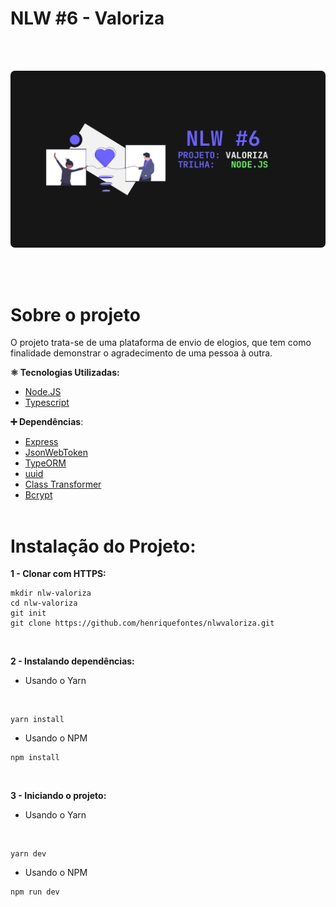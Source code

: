 # NLW #6 - Valoriza

<br><br>

<p align="center">
  <img src="banner.png" width="600" style="border-radius: 7px">
</p>

<br><br>

# Sobre o projeto

O projeto trata-se de uma plataforma de envio de elogios, que tem como finalidade demonstrar o agradecimento de uma pessoa à outra.

**⚛️ Tecnologias Utilizadas:**

- [Node.JS](https://nodejs.org/)
- [Typescript](https://www.typescriptlang.org)

**➕ Dependências**:

- [Express](expressjs.com)
- [JsonWebToken](https://jwt.io)
- [TypeORM](https://typeorm.io)
- [uuid](https://github.com/uuidjs/uuid)
- [Class Transformer](https://github.com/typestack/class-transformer)
- [Bcrypt](https://github.com/kelektiv/node.bcrypt.js/)
<br><br>

# Instalação do Projeto:

**1 - Clonar com HTTPS:**
<br>

```
mkdir nlw-valoriza
cd nlw-valoriza
git init
git clone https://github.com/henriquefontes/nlwvaloriza.git

```
<br>

**2 - Instalando dependências:**
- Usando o Yarn
<br>

```
yarn install
```
- Usando o NPM

```
npm install
```
<br>

**3 - Iniciando o projeto:**

- Usando o Yarn
<br>

```
yarn dev
```
- Usando o NPM

```
npm run dev
```
<br>

